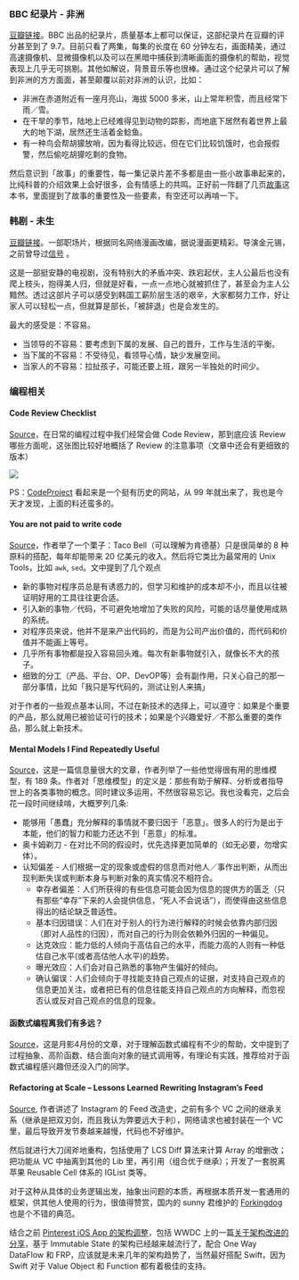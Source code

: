 ### BBC 纪录片 - 非洲
[豆瓣链接](https://movie.douban.com/subject/20488575/)。BBC 出品的纪录片，质量基本上都可以保证，这部纪录片在豆瓣的评分甚至到了 9.7。目前只看了两集，每集的长度在 60 分钟左右，画面精美，通过高速摄像机、显微摄像机以及可以在黑暗中捕获到清晰画面的摄像机的帮助，视觉表现上几乎无可挑剔。其他如解说，背景音乐等也很棒。通过这个纪录片可以了解到非洲的方方面面，甚至颠覆以前对非洲的认识，比如：

* 非洲在赤道附近有一座月亮山，海拔 5000 多米，山上常年积雪，而且经常下雨／雪。
* 在干旱的季节，陆地上已经难得见到动物的踪影，而地底下居然有着世界上最大的地下湖，居然还生活着金鲶鱼。
* 有一种鸟会帮胡獴放哨，因为看得比较远，但在它们比较饥饿时，也会报假警，然后偷吃胡獴吃剩的食物。

然后意识到「故事」的重要性，每一集记录片差不多都是由一些小故事串起来的，比纯科普的介绍效果上会好很多，会有情感上的共鸣。正好前一阵翻了几页[故事](https://book.douban.com/subject/1115748/)这本书，里面提到了故事的重要性及一些要素，有空还可以再啃一下。

### 韩剧 - 未生
[豆瓣链接](https://movie.douban.com/subject/25870057/)。一部职场片，根据同名网络漫画改编，据说漫画更精彩。导演金元锡，之前曾导过[信号](https://movie.douban.com/subject/26310143/) 。

这是一部挺安静的电视剧，没有特别大的矛盾冲突、跌宕起伏，主人公最后也没有爬上枝头，抱得美人归，但就是好看，一点一点地心就被抓住了，甚至会为主人公黯然。透过这部片子可以感受到韩国工薪阶层生活的艰辛，大家都努力工作，好让家人可以轻松一点，但就算是部长，「被辞退」也是会发生的。

最大的感受是：不容易。

* 当领导的不容易：要考虑到下属的发展、自己的晋升，工作与生活的平衡。
* 当下属的不容易：不受待见，看领导心情，缺少发展空间。
* 当家人的不容易：拉扯孩子，可能还要上班，跟另一半独处的时间少。

### 编程相关

#### Code Review Checklist

[Source](http://www.codeproject.com/Articles/1156196/Code-Review-Checklist)，在日常的编程过程中我们经常会做 Code Review，那到底应该 Review 哪些方面呢，这张图比较好地概括了 Review 的注意事项（文章中还会有更细致的版本）

![](http://www.codeproject.com/KB/cs/1156196/Basic-Code-Reviewer-Code-Review-Checklist.png)

PS：[CodeProject](http://www.codeproject.com/) 看起来是一个挺有历史的网站，从 99 年就出来了，我也是今天才发现，上面的料还蛮多的。

#### You are not paid to write code

[Source](http://bravenewgeek.com/you-are-not-paid-to-write-code/)，作者举了一个栗子：Taco Bell（可以理解为肯德基）只是很简单的 8 种原料的搭配，每年却能带来 20 亿美元的收入。然后将它类比为最常用的 Unix Tools，比如 `awk`, `sed`。文中提到了几个观点

* 新的事物对程序员总是有诱惑力的，但学习和维护的成本却不小，而且以往被证明好用的工具往往更合适。
* 引入新的事物／代码，不可避免地增加了失败的风险，可能的话尽量使用成熟的系统。
* 对程序员来说，他并不是来产出代码的，而是为公司产出价值的，而代码和价值并不能画上等号。
* 几乎所有事物都是投入容易回头难。每次有新事物就引入，就像长不大的孩子。
* 细致的分工（产品、平台、OP、DevOP等）会有副作用，只关心自己的那一部分事情，比如「我只是写代码的，测试让别人来搞」

对于作者的一些观点基本认同，不过在新技术的选择上，可以遵守：如果是个重要的产品，那么就用已被验证可行的技术；如果是个兴趣爱好／不那么重要的类作品，那么就上新技术。

#### Mental Models I Find Repeatedly Useful

[Source](https://medium.com/@yegg/mental-models-i-find-repeatedly-useful-936f1cc405d#.tqo5api48)，这是一篇信息量很大的文章，作者列举了一些他觉得很有用的思维模型，有 189 条。作者对「思维模型」的定义是：那些有助于解释、分析或者指导世上的各类事物的概念。同时建议多运用，不然很容易忘记。我也没看完，之后会花一段时间继续啃，大概罗列几条:

* 能够用「愚蠢」充分解释的事情就不要归因于「恶意」。很多人的行为是出于本能，他们的智力和能力还达不到「恶意」的标准。
* 奥卡姆剃刀 - 在对比不同的假设时，优先选择更加简单的（如无必要，勿增实体）。
* 认知偏差 - 人们根据一定的现象或虚假的信息而对他人／事作出判断，从而出现判断失误或判断本身与判断对象的真实情况不相符合。
	* 幸存者偏差：人们所获得的有些信息可能会因为信息的提供方的匮乏（只有那些“幸存”下来的人会提供信息，“死人不会说话”），而使得由这些信息得出的结论缺乏普适性。
	* 基本归因错误：人们在对于别人的行为进行解释的时候会依靠内部归因（即对人品性的归因），而对自己的行为则会依赖外归因的一种偏见。
	* 达克效应：能力低的人倾向于高估自己的水平，而能力高的人则有一种低估自己水平(或者高估他人水平)的趋势。
	* 曝光效应：人们会对自己熟悉的事物产生偏好的倾向。
	* 确认偏误：人们会倾向于寻找能支持自己观点的证据，对支持自己观点的信息更加关注，或者把已有的信息往能支持自己观点的方向解释，而忽视否认或反对自己观点的信息的现象。

#### 函数式编程离我们有多远？

[Source](https://www.h5jun.com/post/functional-how-far)，这是月影4月份的文章，对于理解函数式编程有不少的帮助，文中提到了过程抽象、高阶函数、结合面向对象的链式调用等，有理论有实践，推荐给对于函数式编程感兴趣但还没入门的同学。

#### Refactoring at Scale – Lessons Learned Rewriting Instagram’s Feed

[Source](https://realm.io/news/tryswift-ryan-nystrom-refactoring-at-scale-lessons-learned-rewriting-instagram-feed/), 作者讲述了 Instagram 的 Feed 改造史，之前有多个 VC 之间的继承关系（继承是把双刃剑，而且我认为弊要远大于利），网络请求也被封装在一个 VC 里，最后导致开发节奏越来越慢，代码也不好维护。

然后就进行大刀阔斧地重构，包括使用了 LCS Diff 算法来计算 Array 的增删改；把功能从 VC 中抽离到其他的 Lib 里，再引用（组合优于继承）；开发了一套脱离苹果 Reusable Cell 体系的 IGList 类等。

对于这种从具体的业务逻辑出发，抽象出问题的本质，再根据本质开发一套通用的框架，供其他人使用的行为，很值得赞赏，国内的 sunny 君维护的 [Forkingdog](https://github.com/forkingdog) 也是个不错的典范。

结合之前 [Pinterest iOS App 的架构调整](https://engineering.pinterest.com/blog/immutable-models-and-data-consistency-our-ios-app)，包括 WWDC 上的一篇[关于架构改进的分享](https://developer.apple.com/videos/play/wwdc2014/229/)，基于 Immutable State 的架构已经越来越流行了，配合 One Way DataFlow 和 FRP，应该就是未来几年的架构趋势了，当然最好搭配 Swift，因为 Swift 对于 Value Object 和 Function 都有着极佳的支持。